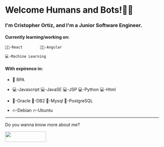 # Welcome Humans and Bots!🙋‍♂️

### I'm Cristopher Ortiz, and I'm a Junior Software Engineer.

#### Currently learning/working on:

    👨‍💻-React        👨‍💻-Angular
   
    💻-Machine Learning

#### With expirence in:
    
   * 🤖 RPA 

   * 💻-Javascript  💻-JavaSE   💻-JSP   💻-Python   💻-Html

   * 💾-Oracle   💾-DB2   💾-Mysql   💾-PostgreSQL

   * 🔥-Debian   🔥-Ubuntu
    
---
<div>
  <p>Do you wanna know more about me?</p>
  <a href="https://www.linkedin.com/in/crisdev/> target="_blank">
       <img    
    src="https://upload.wikimedia.org/wikipedia/commons/thumb/8/80/LinkedIn_Logo_2013.svg/268px-LinkedIn_Logo_2013.svg.png"
    height="34"
    width="134"
  />                                                           
  </a>
</div>
